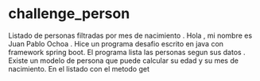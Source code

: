 # challenge_person
Listado de personas filtradas por mes de nacimiento .
Hola , mi nombre es Juan Pablo Ochoa . Hice un programa desafio escrito en java con framework spring boot.
El programa lista las personas segun sus datos . 
Existe un modelo de persona que puede calcular su edad y su mes de nacimiento.
En el listado con el metodo get
